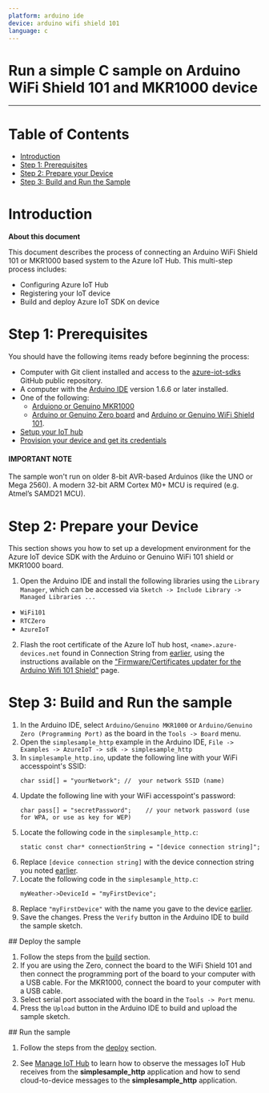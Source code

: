 ```yaml
---
platform: arduino ide
device: arduino wifi shield 101
language: c
---
```


Run a simple C sample on Arduino WiFi Shield 101 and MKR1000 device
===
---

# Table of Contents

- [Introduction](#Introduction)
- [Step 1: Prerequisites](#Step-1-Prerequisites)
- [Step 2: Prepare your Device](#Step-2-PrepareDevice)
- [Step 3: Build and Run the Sample](#Step-3-Build)

<a name="Introduction"></a>
# Introduction

**About this document**

This document describes the process of connecting an Arduino WiFi Shield 101 or MKR1000 based system to the Azure IoT Hub. This multi-step process includes:
- Configuring Azure IoT Hub
- Registering your IoT device
- Build and deploy Azure IoT SDK on device

<a name="Step-1-Prerequisites"></a>
# Step 1: Prerequisites

You should have the following items ready before beginning the process:
- Computer with Git client installed and access to the
  [azure-iot-sdks](https://github.com/Azure/azure-iot-sdks) GitHub public repository.
- A computer with the [Arduino IDE](https://www.arduino.cc/en/Main/Software) version 1.6.6 or later installed.
- One of the following:
  - [Arduiono or Genuino MKR1000](https://www.arduino.cc/en/Main/ArduinoMKR1000)
  - [Arduino or Genuino Zero board](https://www.arduino.cc/en/Main/ArduinoBoardZero) and [Arduino or Genuino WiFi Shield 101](https://www.arduino.cc/en/Main/ArduinoWiFiShield101).
-   [Setup your IoT hub][lnk-setup-iot-hub]
-   [Provision your device and get its credentials][lnk-manage-iot-hub]

#### IMPORTANT NOTE
The sample won't run on older 8-bit AVR-based Arduinos (like the UNO or Mega 2560). A modern 32-bit ARM Cortex M0+ MCU is required (e.g. Atmel’s SAMD21 MCU).

<a name="Step-2-PrepareDevice"></a>
# Step 2: Prepare your Device

This section shows you how to set up a development environment for the Azure IoT device SDK with the Arduino or Genuino WiFi 101 shield or MKR1000 board.

1. Open the Arduino IDE and install the following libraries using the ```Library Manager```, which can be accessed via ```Sketch -> Include Library -> Managed Libraries ...```
  * ```WiFi101```
  * ```RTCZero```
  * ```AzureIoT```

2. Flash the root certificate of the Azure IoT hub host, ```<name>.azure-devices.net``` found in Connection String from [earlier](#beforebegin), using the instructions available on the ["Firmware/Certificates updater for the Arduino Wifi 101 Shield"](https://github.com/arduino-libraries/WiFi101-FirmwareUpdater#usage) page.

<a name="Step-3-Build"></a>
# Step 3: Build and Run the sample

1. In the Arduino IDE, select ```Arduino/Genuino MKR1000``` or ```Arduino/Genuino Zero (Programming Port)``` as the board in the ```Tools -> Board``` menu.
2. Open the ```simplesample_http``` example in the Arduino IDE, ```File -> Examples -> AzureIoT -> sdk -> simplesample_http```
3. In ```simplesample_http.ino```, update the following line with your WiFi accesspoint's SSID:
   ```
   char ssid[] = "yourNetwork"; //  your network SSID (name)
   ```
4. Update the following line with your WiFi accesspoint's password:
   ```
   char pass[] = "secretPassword";    // your network password (use for WPA, or use as key for WEP)
   ```
5. Locate the following code in the ```simplesample_http.c```:
   ```
   static const char* connectionString = "[device connection string]";
   ```
6. Replace `[device connection string]` with the device connection string you noted [earlier](#Step-1-Prerequisites). 
7. Locate the following code in the ```simplesample_http.c```:
   ```
   myWeather->DeviceId = "myFirstDevice";
   ```
8. Replace `"myFirstDevice"` with the name you gave to the device [earlier](#Step-1-Prerequisites). 
9. Save the changes. Press the ```Verify``` button in the Arduino IDE to build the sample sketch.  

<a name="deploy"/>
## Deploy the sample

1. Follow the steps from the [build](#Step-3-Build) section.
2. If you are using the Zero, connect the board to the WiFi Shield 101 and then connect the programming port of the board to your computer with a USB cable. For the MKR1000, connect the board to your computer with a USB cable.
3. Select serial port associated with the board in the ```Tools -> Port``` menu.
4. Press the ```Upload``` button in the Arduino IDE to build and upload the sample sketch.

<a name="run"/>
## Run the sample

1. Follow the steps from the [deploy](#deploy) section.

7.   See [Manage IoT Hub][lnk-manage-iot-hub] to learn how to observe the messages IoT Hub receives from the **simplesample_http** application and how to send cloud-to-device messages to the **simplesample_http** application.

[lnk-setup-iot-hub]: ../setup_iothub.md
[lnk-manage-iot-hub]: ../manage_iot_hub.md
